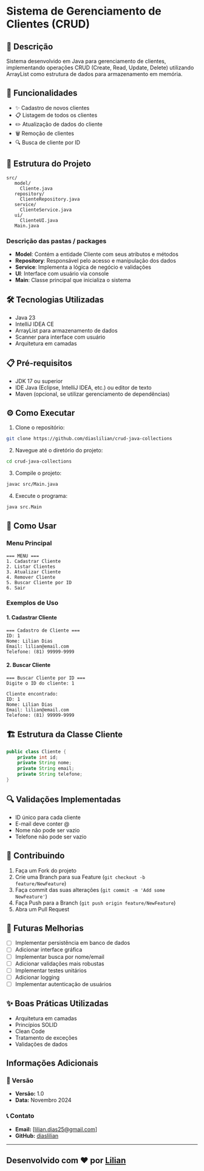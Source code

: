 # Sistema de Gerenciamento de Clientes (CRUD)

## 📝 Descrição
Sistema desenvolvido em Java para gerenciamento de clientes, implementando operações CRUD (Create, Read, Update, Delete) utilizando ArrayList como estrutura de dados para armazenamento em memória.

## 🚀 Funcionalidades

- ✨ Cadastro de novos clientes
- 📋 Listagem de todos os clientes
- ✏️ Atualização de dados do cliente
- 🗑️ Remoção de clientes
- 🔍 Busca de cliente por ID

## 📁 Estrutura do Projeto

```
src/
   model/
     Cliente.java
   repository/
     ClienteRepository.java
   service/
     ClienteService.java
   ui/
     ClienteUI.java
   Main.java
```

### Descrição das pastas / packages

- **Model**: Contém a entidade Cliente com seus atributos e métodos
- **Repository**: Responsável pelo acesso e manipulação dos dados
- **Service**: Implementa a lógica de negócio e validações
- **UI**: Interface com usuário via console
- **Main**: Classe principal que inicializa o sistema

## 🛠️ Tecnologias Utilizadas

- Java 23
- IntelliJ IDEA CE
- ArrayList para armazenamento de dados
- Scanner para interface com usuário
- Arquitetura em camadas

## 📋 Pré-requisitos

- JDK 17 ou superior
- IDE Java (Eclipse, IntelliJ IDEA, etc.) ou editor de texto
- Maven (opcional, se utilizar gerenciamento de dependências)

## ⚙️ Como Executar

1. Clone o repositório:
```bash
git clone https://github.com/diaslilian/crud-java-collections
```

2. Navegue até o diretório do projeto:
```bash
cd crud-java-collections
```

3. Compile o projeto:
```bash
javac src/Main.java
```

4. Execute o programa:
```bash
java src.Main
```

## 📌 Como Usar

### Menu Principal
```
=== MENU ===
1. Cadastrar Cliente
2. Listar Clientes
3. Atualizar Cliente
4. Remover Cliente
5. Buscar Cliente por ID
6. Sair
```

### Exemplos de Uso

#### 1. Cadastrar Cliente
```
=== Cadastro de Cliente ===
ID: 1
Nome: Lilian Dias
Email: lilian@email.com
Telefone: (81) 99999-9999
```

#### 2. Buscar Cliente
```
=== Buscar Cliente por ID ===
Digite o ID do cliente: 1

Cliente encontrado:
ID: 1
Nome: Lilian Dias
Email: lilian@email.com
Telefone: (81) 99999-9999
```

## 🏗️ Estrutura da Classe Cliente

```java
public class Cliente {
    private int id;
    private String nome;
    private String email;
    private String telefone;
}
```

## 🔍 Validações Implementadas

- ID único para cada cliente
- E-mail deve conter @
- Nome não pode ser vazio
- Telefone não pode ser vazio

## 🤝 Contribuindo

1. Faça um Fork do projeto
2. Crie uma Branch para sua Feature (`git checkout -b feature/NewFeature`)
3. Faça commit das suas alterações (`git commit -m 'Add some NewFeature'`)
4. Faça Push para a Branch (`git push origin feature/NewFeature`)
5. Abra um Pull Request

## 📝 Futuras Melhorias

- [ ] Implementar persistência em banco de dados
- [ ] Adicionar interface gráfica
- [ ] Implementar busca por nome/email
- [ ] Adicionar validações mais robustas
- [ ] Implementar testes unitários
- [ ] Adicionar logging
- [ ] Implementar autenticação de usuários

## ✨ Boas Práticas Utilizadas

- Arquitetura em camadas
- Princípios SOLID
- Clean Code
- Tratamento de exceções
- Validações de dados

## Informações Adicionais

### 📌 Versão
- **Versão:** 1.0
- **Data:** Novembro 2024

### 📞 Contato
- **Email:** [lilian.dias25@gmail.com]
- **GitHub:** [diaslilian](https://github.com/diaslilian/)

---
Desenvolvido com ❤️ por [Lilian](https://www.linkedin.com/in/dias-lilian/)
---
